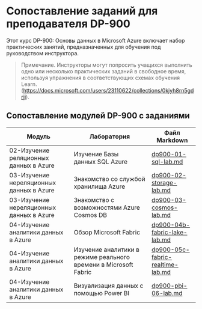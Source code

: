 # Сопоставление заданий для преподавателя DP-900

Этот курс DP-900: Основы данных в Microsoft Azure включает набор практических занятий, предназначенных для обучения под руководством инструктора. 

> Примечание. Инструкторы могут попросить учащихся выполнить одно или несколько практических заданий в свободное время, используя упражнения в соответствующих схемах обучения Learn.(https://docs.microsoft.com/users/23110622/collections/0kjyh8rn5gdrjj). 

## Сопоставление модулей DP-900 с заданиями

| Модуль | Лаборатория | Файл Markdown |
| --- | --- | --- |
| 02-Изучение реляционных данных в Azure | Изучение Базы данных SQL Azure | [dp900-01-sql-lab.md](https://github.com/MicrosoftLearning/DP-900T00A-Azure-Data-Fundamentals/blob/master/Instructions/Labs/dp900-01-sql-lab.md) |
| 03-Изучение нереляционных данных в Azure | Знакомство со службой хранилища Azure | [dp900-02-storage-lab.md](https://github.com/MicrosoftLearning/DP-900T00A-Azure-Data-Fundamentals/blob/master/Instructions/Labs/dp900-02-storage-lab.md) |
| 03-Изучение нереляционных данных в Azure| Знакомство с возможностями Azure Cosmos DB  | [dp900-03-cosmos-lab.md](https://github.com/MicrosoftLearning/DP-900T00A-Azure-Data-Fundamentals/blob/master/Instructions/Labs/dp900-03-cosmos-lab.md) |
| 04-Изучение аналитики данных в Azure | Обзор Microsoft Fabric | [dp900-04b-fabric-lake-lab.md](https://github.com/MicrosoftLearning/DP-900T00A-Azure-Data-Fundamentals/blob/master/Instructions/Labs/dp900-04b-fabric-lake-lab.md) |
| 04-Изучение аналитики данных в Azure | Изучение аналитики в режиме реального времени в Microsoft Fabric | [dp900-05c-fabric-realtime-lab.md](https://github.com/MicrosoftLearning/DP-900T00A-Azure-Data-Fundamentals/blob/master/Instructions/Labs/dp900-05c-fabric-realtime-lab.md) |
| 04-Изучение аналитики данных в Azure | Визуализация данных с помощью Power BI | [dp900-pbi-06-lab.md](https://github.com/MicrosoftLearning/DP-900T00A-Azure-Data-Fundamentals/blob/master/Instructions/Labs/dp900-pbi-06-lab.md) |
